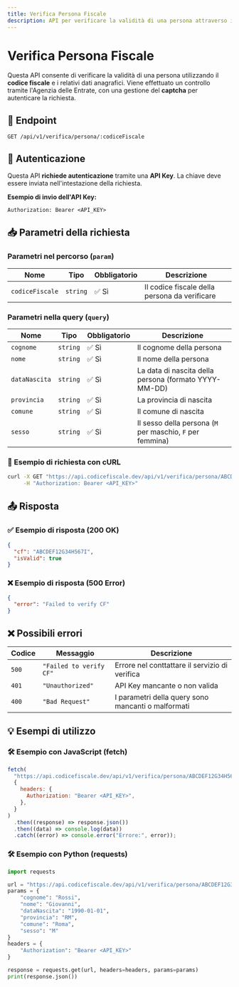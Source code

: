 ```yaml
---
title: Verifica Persona Fiscale
description: API per verificare la validità di una persona attraverso il codice fiscale e i suoi dati anagrafici, utilizzando il servizio dell'Agenzia delle Entrate.
---
```


# Verifica Persona Fiscale

Questa API consente di verificare la validità di una persona utilizzando il **codice fiscale** e i relativi dati anagrafici. Viene effettuato un controllo tramite l'Agenzia delle Entrate, con una gestione del **captcha** per autenticare la richiesta.

## 🔗 Endpoint

```http
GET /api/v1/verifica/persona/:codiceFiscale
```

## 🔑 Autenticazione

Questa API **richiede autenticazione** tramite una **API Key**. La chiave deve essere inviata nell'intestazione della richiesta.

**Esempio di invio dell'API Key:**

```http
Authorization: Bearer <API_KEY>
```

## 📥 Parametri della richiesta

### **Parametri nel percorso (`param`)**

| Nome            | Tipo     | Obbligatorio | Descrizione                                   |
| --------------- | -------- | ------------ | --------------------------------------------- |
| `codiceFiscale` | `string` | ✅ Sì        | Il codice fiscale della persona da verificare |

### **Parametri nella query (`query`)**

| Nome          | Tipo     | Obbligatorio | Descrizione                                               |
| ------------- | -------- | ------------ | --------------------------------------------------------- |
| `cognome`     | `string` | ✅ Sì        | Il cognome della persona                                  |
| `nome`        | `string` | ✅ Sì        | Il nome della persona                                     |
| `dataNascita` | `string` | ✅ Sì        | La data di nascita della persona (formato YYYY-MM-DD)     |
| `provincia`   | `string` | ✅ Sì        | La provincia di nascita                                   |
| `comune`      | `string` | ✅ Sì        | Il comune di nascita                                      |
| `sesso`       | `string` | ✅ Sì        | Il sesso della persona (`M` per maschio, `F` per femmina) |

### 📌 Esempio di richiesta con **cURL**

```sh
curl -X GET "https://api.codicefiscale.dev/api/v1/verifica/persona/ABCDEF12G34H567I?cognome=Rossi&nome=Giovanni&dataNascita=1990-01-01&provincia=RM&comune=Roma&sesso=M" \
     -H "Authorization: Bearer <API_KEY>"
```

## 📤 Risposta

### ✅ **Esempio di risposta (200 OK)**

```json
{
  "cf": "ABCDEF12G34H567I",
  "isValid": true
}
```

### ❌ **Esempio di risposta (500 Error)**

```json
{
  "error": "Failed to verify CF"
}
```

## ❌ Possibili errori

| Codice | Messaggio               | Descrizione                                        |
| ------ | ----------------------- | -------------------------------------------------- |
| `500`  | `"Failed to verify CF"` | Errore nel conttattare il servizio di verifica     |
| `401`  | `"Unauthorized"`        | API Key mancante o non valida                      |
| `400`  | `"Bad Request"`         | I parametri della query sono mancanti o malformati |

## 💡 Esempi di utilizzo

### 🛠 **Esempio con JavaScript (fetch)**

```javascript
fetch(
  "https://api.codicefiscale.dev/api/v1/verifica/persona/ABCDEF12G34H567I?cognome=Rossi&nome=Giovanni&dataNascita=1990-01-01&provincia=RM&comune=Roma&sesso=M",
  {
    headers: {
      Authorization: "Bearer <API_KEY>",
    },
  }
)
  .then((response) => response.json())
  .then((data) => console.log(data))
  .catch((error) => console.error("Errore:", error));
```

### 🛠 **Esempio con Python (requests)**

```python
import requests

url = "https://api.codicefiscale.dev/api/v1/verifica/persona/ABCDEF12G34H567I"
params = {
    "cognome": "Rossi",
    "nome": "Giovanni",
    "dataNascita": "1990-01-01",
    "provincia": "RM",
    "comune": "Roma",
    "sesso": "M"
}
headers = {
    "Authorization": "Bearer <API_KEY>"
}

response = requests.get(url, headers=headers, params=params)
print(response.json())
```
